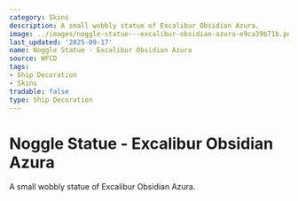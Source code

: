 ```yaml
---
category: Skins
description: A small wobbly statue of Excalibur Obsidian Azura.
image: ../images/noggle-statue---excalibur-obsidian-azura-e9ca39b71b.png
last_updated: '2025-09-17'
name: Noggle Statue - Excalibur Obsidian Azura
source: WFCD
tags:
- Ship Decoration
- Skins
tradable: false
type: Ship Decoration
---
```


# Noggle Statue - Excalibur Obsidian Azura

A small wobbly statue of Excalibur Obsidian Azura.

